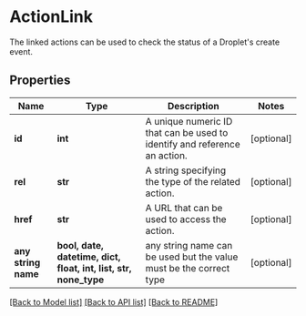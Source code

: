 # ActionLink

The linked actions can be used to check the status of a Droplet's create event.

## Properties
Name | Type | Description | Notes
------------ | ------------- | ------------- | -------------
**id** | **int** | A unique numeric ID that can be used to identify and reference an action. | [optional] 
**rel** | **str** | A string specifying the type of the related action. | [optional] 
**href** | **str** | A URL that can be used to access the action. | [optional] 
**any string name** | **bool, date, datetime, dict, float, int, list, str, none_type** | any string name can be used but the value must be the correct type | [optional]

[[Back to Model list]](../README.md#documentation-for-models) [[Back to API list]](../README.md#documentation-for-api-endpoints) [[Back to README]](../README.md)


